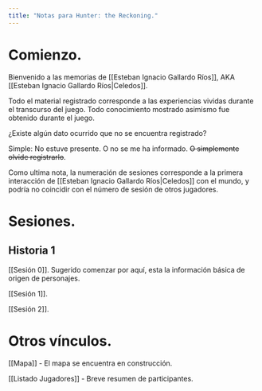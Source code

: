 ```yaml
---
title: "Notas para Hunter: the Reckoning."
---
```

# Comienzo.

Bienvenido a las memorias de [[Esteban Ignacio Gallardo Ríos]], AKA [[Esteban Ignacio Gallardo Ríos|Celedos]].

Todo el material registrado corresponde a las experiencias vividas durante el transcurso del juego. Todo conocimiento mostrado asimismo fue obtenido durante el juego.

¿Existe algún dato ocurrido que no se encuentra registrado?

Simple: No estuve presente. O no se me ha informado. ~~O simplemente olvide registrarlo~~.

Como ultima nota, la numeración de sesiones corresponde a la primera interacción de [[Esteban Ignacio Gallardo Ríos|Celedos]] con el mundo, y podría no coincidir con el número de sesión de otros jugadores.
# Sesiones.

## Historia 1

[[Sesión 0]]. Sugerido comenzar por aquí, esta la información básica de origen de personajes.

[[Sesión 1]]. 

[[Sesión 2]].

# Otros vínculos.

[[Mapa]] - El mapa se encuentra en construcción.

[[Listado Jugadores]] - Breve resumen de participantes.